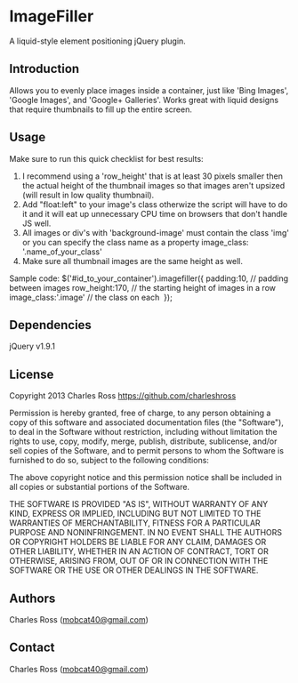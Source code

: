 ImageFiller
===========================
A liquid-style element positioning jQuery plugin.

Introduction
-----------------------------

Allows you to evenly place images inside a container, just like 'Bing Images', 'Google Images', and 'Google+ Galleries'. Works great with liquid designs that require thumbnails to fill up the entire screen.

Usage
-----------------------------

Make sure to run this quick checklist for best results:

1. I recommend using a 'row_height' that is at least 30 pixels smaller then the actual height of the thumbnail images so that images aren't upsized (will result in low quality thumbnail).
2. Add "float:left" to your image's class otherwize the script will have to do it and it will eat up unnecessary CPU time on browsers that don't handle JS well.
3. All images or div's with 'background-image' must contain the class 'img' or you can specify the class name as a property image_class: '.name_of_your_class'
4. Make sure all thumbnail images are the same height as well.

Sample code:
	$('#id_to_your_container').imagefiller({
		padding:10,				// padding between images
		row_height:170,			// the starting height of images in a row
		image_class:'.image'	// the class on each <img>
	});

Dependencies
-----------------------------

jQuery v1.9.1

License
-----------------------------

Copyright 2013 Charles Ross
https://github.com/charleshross

Permission is hereby granted, free of charge, to any person obtaining a copy of this software and associated documentation files (the "Software"), to deal in the Software without restriction, including without limitation the rights to use, copy, modify, merge, publish, distribute, sublicense, and/or sell copies of the Software, and to permit persons to whom the Software is furnished to do so, subject to the following conditions:

The above copyright notice and this permission notice shall be included in all copies or substantial portions of the Software.

THE SOFTWARE IS PROVIDED "AS IS", WITHOUT WARRANTY OF ANY KIND, EXPRESS OR IMPLIED, INCLUDING BUT NOT LIMITED TO THE WARRANTIES OF MERCHANTABILITY, FITNESS FOR A PARTICULAR PURPOSE AND NONINFRINGEMENT. IN NO EVENT SHALL THE AUTHORS OR COPYRIGHT HOLDERS BE LIABLE FOR ANY CLAIM, DAMAGES OR OTHER LIABILITY, WHETHER IN AN ACTION OF CONTRACT, TORT OR OTHERWISE, ARISING FROM, OUT OF OR IN CONNECTION WITH THE SOFTWARE OR THE USE OR OTHER DEALINGS IN THE SOFTWARE.

Authors
-----------------------------

Charles Ross (mobcat40@gmail.com)

Contact
-----------------------------

Charles Ross (mobcat40@gmail.com)